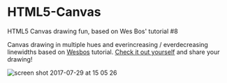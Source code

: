 # HTML5-Canvas
HTML5 Canvas drawing fun, based on Wes Bos' tutorial #8

Canvas drawing in multiple hues and everincreasing / everdecreasing linewidths based on [Wesbos](http://wesbos.com) tutorial.
[Check it out yourself](https://javpet.github.io/HTML5-Canvas/) and share your drawing!

![screen shot 2017-07-29 at 15 05 26](https://user-images.githubusercontent.com/9334646/28745033-57a3a056-746f-11e7-80ac-509e3643213c.png)
